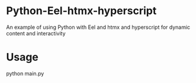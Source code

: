 # Python-Eel-htmx-hyperscript
An example of using Python with Eel and htmx and hyperscript for dynamic content and interactivity

# Usage
python main.py
